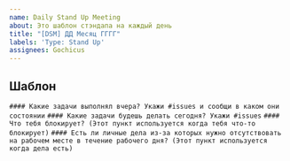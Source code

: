 ```yaml
---
name: Daily Stand Up Meeting
about: Это шаблон стэндапа на каждый день
title: "[DSM] ДД Месяц ГГГГ"
labels: 'Type: Stand Up'
assignees: Gochicus
---
```


## Шаблон 
`#### Какие задачи выполнял вчера? Укажи #issues и сообщи в каком они состоянии`
`#### Какие задачи будешь делать сегодня? Укажи #issues`
`#### Что тебя блокирует? (Этот пункт используется когда тебя что-то блокирует)`
`#### Есть ли личные дела из-за которых нужно отсутствовать на рабочем месте в течение рабочего дня? (Этот пункт используется когда дела есть)`
